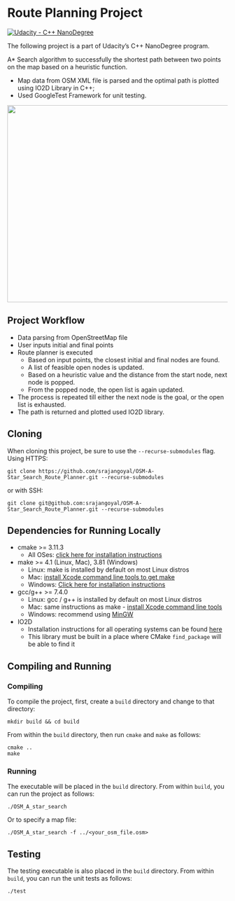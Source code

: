 # Route Planning Project

[![Udacity - C++ NanoDegree](https://s3.amazonaws.com/udacity-sdc/github/shield-carnd.svg)](https://www.udacity.com/course/c-plus-plus-nanodegree--nd213)

The following project is a part of Udacity’s C++ NanoDegree program.

A* Search algorithm to successfully the shortest path between two points on the map based on a heuristic function.

* Map data from OSM XML file is parsed and the optimal path is plotted using IO2D Library in C++;
* Used GoogleTest Framework for unit testing.

<img src="map.png" width="600" height="450" />

## Project Workflow

* Data parsing from OpenStreetMap file
* User inputs initial and final points
* Route planner is executed
  * Based on input points, the closest initial and final nodes are found.
  * A list of feasible open nodes is updated.
  * Based on a heuristic value and the distance from the start node, next node is popped.
  * From the popped node, the open list is again updated.
* The process is repeated till either the next node is the goal, or the open list is exhausted.
* The path is returned and plotted used IO2D library.

## Cloning

When cloning this project, be sure to use the `--recurse-submodules` flag. Using HTTPS:
```
git clone https://github.com/srajangoyal/OSM-A-Star_Search_Route_Planner.git --recurse-submodules
```
or with SSH:
```
git clone git@github.com:srajangoyal/OSM-A-Star_Search_Route_Planner.git --recurse-submodules
```

## Dependencies for Running Locally
* cmake >= 3.11.3
  * All OSes: [click here for installation instructions](https://cmake.org/install/)
* make >= 4.1 (Linux, Mac), 3.81 (Windows)
  * Linux: make is installed by default on most Linux distros
  * Mac: [install Xcode command line tools to get make](https://developer.apple.com/xcode/features/)
  * Windows: [Click here for installation instructions](http://gnuwin32.sourceforge.net/packages/make.htm)
* gcc/g++ >= 7.4.0
  * Linux: gcc / g++ is installed by default on most Linux distros
  * Mac: same instructions as make - [install Xcode command line tools](https://developer.apple.com/xcode/features/)
  * Windows: recommend using [MinGW](http://www.mingw.org/)
* IO2D
  * Installation instructions for all operating systems can be found [here](https://github.com/cpp-io2d/P0267_RefImpl/blob/master/BUILDING.md)
  * This library must be built in a place where CMake `find_package` will be able to find it

## Compiling and Running

### Compiling
To compile the project, first, create a `build` directory and change to that directory:
```
mkdir build && cd build
```
From within the `build` directory, then run `cmake` and `make` as follows:
```
cmake ..
make
```
### Running
The executable will be placed in the `build` directory. From within `build`, you can run the project as follows:
```
./OSM_A_star_search
```
Or to specify a map file:
```
./OSM_A_star_search -f ../<your_osm_file.osm>
```

## Testing

The testing executable is also placed in the `build` directory. From within `build`, you can run the unit tests as follows:
```
./test
```

